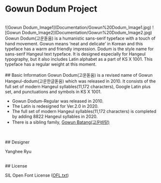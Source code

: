 # Gowun Dodum Project
<br>
![Gowun Dodum_Image1](Documentation/Gowun%20Dodum_Image1.jpg)
![Gowun Dodum_Image2](Documentation/Gowun%20Dodum_Image2.jpg)
<br>
Gowun Dodum(고운돋움) is a humanistic sans-serif typeface with a touch of hand movement. Gowun means ‘neat and delicate’ in Korean and this typeface has a warm and friendly impression. Dodum is the style name for sans-serif Hangeul text typeface. It is designed especially for Hangeul typography, but it also includes Latin alphabet as a part of KS X 1001. This typeface has a regular weight at this moment.
<br>
<br>
## Basic Information
Gowun Dodum(고운돋움) is a revised name of Gowun Hangeul-dodum(고운한글돋움) which was released in 2010. 
It consists of the full set of modern Hangeul syllables(11,172 characters), Google Latin plus set, and punctuations and symbols in KS X 1001. 


- Gowun Dodum-Regular was released in 2010.
- The Latin is redesigned for Ver.2.0 in 2020.
- The full set of modern Hangeul syllables(11,172 characters) is completed by adding 8822 Hangeul syllables in 2020.
- There is a sibling family, [Gowun Batang(고운바탕)](https://github.com/yangheeryu/Gowun-Batang)

<br>
<br>
## Designer

Yanghee Ryu

<br>
## License

SIL Open Font License ([OFL.txt](OFL.txt))
